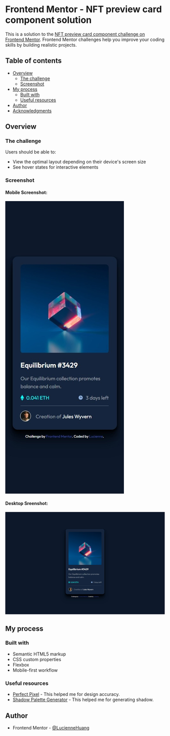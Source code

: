 # Frontend Mentor - NFT preview card component solution

This is a solution to the [NFT preview card component challenge on Frontend Mentor](https://www.frontendmentor.io/challenges/nft-preview-card-component-SbdUL_w0U). Frontend Mentor challenges help you improve your coding skills by building realistic projects. 

## Table of contents

- [Overview](#overview)
  - [The challenge](#the-challenge)
  - [Screenshot](#screenshot)
- [My process](#my-process)
  - [Built with](#built-with)
  - [Useful resources](#useful-resources)
- [Author](#author)
- [Acknowledgments](#acknowledgments)


## Overview

### The challenge

Users should be able to:

- View the optimal layout depending on their device's screen size
- See hover states for interactive elements

### Screenshot

#### Mobile Screenshot:

![mobile](./mobile-screenshot.jpeg)

#### Desktop Sreenshot:

![desktop](./desktop-screenshot.jpeg)

## My process
### Built with
- Semantic HTML5 markup
- CSS custom properties
- Flexbox
- Mobile-first workflow

### Useful resources

- [Perfect Pixel](https://chromewebstore.google.com/detail/perfectpixel-by-welldonec/dkaagdgjmgdmbnecmcefdhjekcoceebi) - This helped me for design accuracy.
- [Shadow Palette Generator](https://www.joshwcomeau.com/shadow-palette/) - This helped me for generating shadow.

## Author
- Frontend Mentor - [@LucienneHuang](https://www.frontendmentor.io/profile/LucienneHuang)
